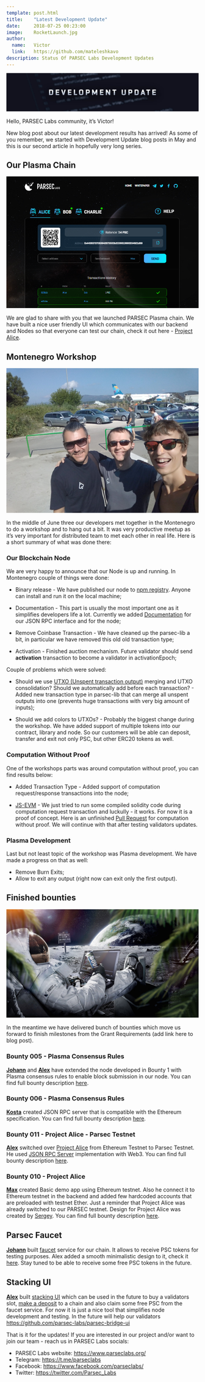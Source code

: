 ```yaml
---
template: post.html
title:    "Latest Development Update"
date:     2018-07-25 00:23:00
image:    RocketLaunch.jpg
author:
  name:   Victor
  link:   https://github.com/mateleshkavo
description: Status Of PARSEC Labs Development Updates
---
```


<img src="/img/blog/LatestDevelopmentUpdate.jpg" alt="LatestDevelopmentUpdate">

Hello, PARSEC Labs community, it’s Victor!

New blog post about our latest development results has arrived! As some of you remember, we started with Development Update blog posts in May and this is our second article in hopefully very long series. 

<h2>Our Plasma Chain</h2>

<img src="/img/blog/ProjectAlice.png" alt="ProjectAlice">

We are glad to share with you that we launched PARSEC Plasma chain. We have built a nice user friendly UI which communicates with our backend and Nodes so that everyone can test our chain, check it out here - <a href="http://alice.parseclabs.org/">Project Alice</a>.

<h2>Montenegro Workshop</h2>

<img src="/img/blog/JohannKostaAlex.jpg" alt="JohannKostaAlex">

In the middle of June three our developers met together in the Montenegro to do a workshop and to hang out a bit. It was very productive meetup as it’s very important for distributed team to met each other in real life. Here is a short summary of what was done there:

<h3>Our Blockchain Node</h3>

We are very happy to announce that our Node is up and running. In Montenegro couple of things were done:

- Binary release - We have published our node to <a href="https://www.npmjs.com/package/parsec-node">npm registry</a>. Anyone can install and run it on the local machine;

- Documentation - This part is usually the most important one as it simplifies developers life a lot. Currently we added <a href="https://parseclabs.readthedocs.io/en/latest/">Documentation</a> for our JSON RPC interface and for the node;

- Remove Coinbase Transaction - We have cleaned up the parsec-lib a bit, in particular we have removed this old old transaction type;

- Activation - Finished auction mechanism. Future validator should send <b>activation</b> transaction to become a validator in <a>activationEpoch</a>;

Couple of problems which were solved:

- Should we use <a href="https://en.wikipedia.org/wiki/Unspent_transaction_output">UTXO (Unspent transaction output)</a> merging and UTXO consolidation? Should we automatically add before each transaction? - Added new transaction type in parsec-lib that can merge all unspent outputs into one (prevents huge transactions with very big amount of inputs);

- Should we add colors to UTXOs? - Probably the biggest change during the workshop. We have added support of multiple tokens into our contract, library and node. So our customers will be able can deposit, transfer and exit not only PSC, but other ERC20 tokens as well.

<h3>Computation Without Proof</h3>

One of the workshops parts was around computation without proof, you can find results below:

- Added Transaction Type - Added support of computation request/response transactions into the node;

- <a href="https://github.com/ethereumjs/ethereumjs-vm">JS-EVM</a> - We just tried to run some compiled solidity code during computation request transaction and luckully - it works. For now it is a proof of concept. Here is an unfinished <a href=" https://github.com/parsec-labs/parsec-node/pull/21">Pull Request</a> for computation without proof. We will continue with that after testing validators updates.

<h3>Plasma Development</h3>

Last but not least topic of the workshop was Plasma development. We have made a progress on that as well:

- Remove Burn Exits;
- Allow to exit any output (right now can exit only the first output).

<h2>Finished bounties</h2>

<img src="/img/blog/SpaceBounty.jpg" alt="SpaceBounty">

In the meantime we have delivered bunch of bounties which move us forward to finish milestones from the Grant Requirements (add link here to blog post).

<h3>Bounty 005 - Plasma Consensus Rules</h3>

<b><a href="https://github.com/johannbarbie">Johann</a></b> and <b><a href="https://github.com/sunify">Alex</a></b> have extended the node developed in Bounty 1 with Plasma consensus rules to enable block submission in our node. You can find full bounty description <a href=”https://github.com/parsec-labs/parsec-node/issues/9”>here</a>. 

<h3>Bounty 006 - Plasma Consensus Rules</h3>

<b><a href="https://github.com/troggy">Kosta</a></b> created JSON RPC server that is compatible with the Ethereum specification. You can find full bounty description <a href=”https://github.com/parsec-labs/parsec-node/issues/10”>here</a>. 

<h3>Bounty 011 - Project Alice - Parsec Testnet</h3>

<b><a href="https://github.com/sunify">Alex</a></b> switched over <a href="http://alice.parseclabs.org/">Project Alice</a> from Ethereum Testnet to Parsec Testnet. He used <a href=”https://github.com/parsec-labs/parsec-node/issues/10”>JSON RPC Server</a> implementation with Web3. You can find full bounty description <a href=”https://github.com/parsec-labs/PIPs/wiki/Bounty_011”>here</a>. 

<h3>Bounty 010 - Project Alice</h3>

<b><a href="https://github.com/maxkudla">Max</a></b> created Basic demo app using Ethereum testnet. Also he connect it to Ethereum testnet in the backend and added few hardcoded accounts that are preloaded with testnet Ether. Just a reminder that Project Alice was already switched to our PARSEC testnet. Design for Project Alice was created by <a href="https://github.com/a5kold">Sergey</a>. You can find full bounty description <a href=”https://github.com/parsec-labs/PIPs/wiki/Bounty_011”>here</a>. 

<h2>Parsec Faucet</h2>

<b><a href="https://github.com/johannbarbie">Johann</a></b> built <a href=”https://github.com/parsec-labs/parsec-faucet”>faucet</a> service for our chain. It allows to receive PSC tokens for testing purposes. Alex added a smooth minimalistic design to it, check it <a href=”http://stake-dev.parseclabs.org/faucet”>here</a>. Stay tuned to be able to receive some free PSC tokens in the future.

<h2>Stacking UI</h2>

<b><a href="https://github.com/sunify">Alex</a></b> built <a href=”http://stake-dev.parseclabs.org/”>stacking UI</a> which can be used in the future to buy a validators slot, <a href=”http://stake-dev.parseclabs.org/deposit”>make a deposit</a> to a chain and also claim some free PSC from the faucet service. For now it is just a nice tool that simplifies node development and testing. In the future will help our validators
https://github.com/parsec-labs/parsec-bridge-ui

That is it for the updates! If you are interested in our project and/or want to join our team - reach us in PARSEC Labs socials:
- PARSEC Labs website: https://www.parseclabs.org/
- Telegram: https://t.me/parseclabs
- Facebook: https://www.facebook.com/parsecIabs/
- Twitter: https://twitter.com/Parsec_Labs
